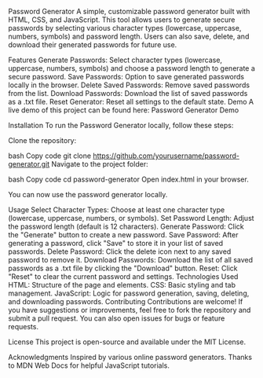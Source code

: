 Password Generator
A simple, customizable password generator built with HTML, CSS, and JavaScript. This tool allows users to generate secure passwords by selecting various character types (lowercase, uppercase, numbers, symbols) and password length. Users can also save, delete, and download their generated passwords for future use.

Features
Generate Passwords: Select character types (lowercase, uppercase, numbers, symbols) and choose a password length to generate a secure password.
Save Passwords: Option to save generated passwords locally in the browser.
Delete Saved Passwords: Remove saved passwords from the list.
Download Passwords: Download the list of saved passwords as a .txt file.
Reset Generator: Reset all settings to the default state.
Demo
A live demo of this project can be found here: Password Generator Demo

Installation
To run the Password Generator locally, follow these steps:

Clone the repository:

bash
Copy code
git clone https://github.com/yourusername/password-generator.git
Navigate to the project folder:

bash
Copy code
cd password-generator
Open index.html in your browser.

You can now use the password generator locally.

Usage
Select Character Types: Choose at least one character type (lowercase, uppercase, numbers, or symbols).
Set Password Length: Adjust the password length (default is 12 characters).
Generate Password: Click the "Generate" button to create a new password.
Save Password: After generating a password, click "Save" to store it in your list of saved passwords.
Delete Password: Click the delete icon next to any saved password to remove it.
Download Passwords: Download the list of all saved passwords as a .txt file by clicking the "Download" button.
Reset: Click "Reset" to clear the current password and settings.
Technologies Used
HTML: Structure of the page and elements.
CSS: Basic styling and tab management.
JavaScript: Logic for password generation, saving, deleting, and downloading passwords.
Contributing
Contributions are welcome! If you have suggestions or improvements, feel free to fork the repository and submit a pull request. You can also open issues for bugs or feature requests.

License
This project is open-source and available under the MIT License.

Acknowledgments
Inspired by various online password generators.
Thanks to MDN Web Docs for helpful JavaScript tutorials.
